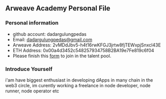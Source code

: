 ## Arweave Academy Personal File

### Personal information

- github account: dadargulungpedas
- Email: dadargulungpedas@gmail.com
- Arweave Address: 2vMDdJbv5-h4t16rwKFGJ3jrtw8fjTEWxpjSnxcl43E
- ETH Address: 0x00a4d3452c548257934758B2BA19e7Fe819c6f04
- Please finish this [form](https://docs.google.com/forms/d/e/1FAIpQLSfWA5fIIcBgmRppm3jNz5vmf9Mai_QMVil-2pO4r7YKn_Zhtw/viewform?usp=sf_link) to join in the talent pool.

### Introduce Yourself
 i'am have biggest enthusiast in developing dApps in many chain in the web3 circle, im curently working a freelance in node developer, node runner, node operator etc
